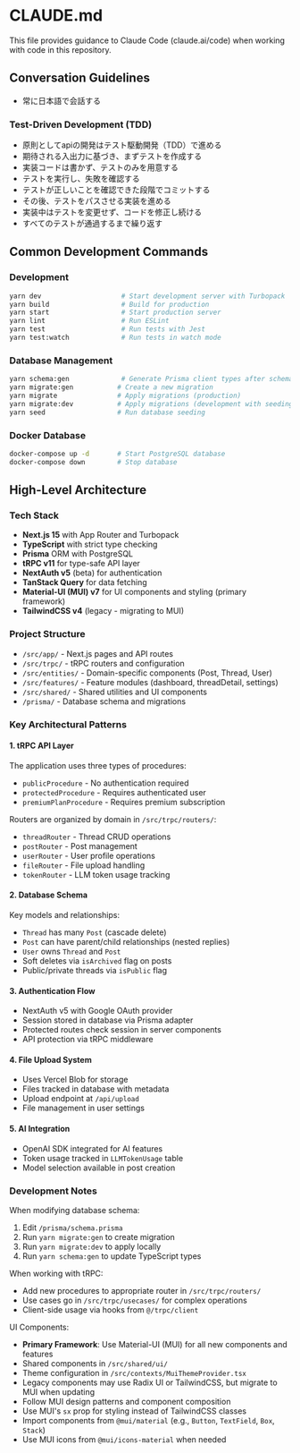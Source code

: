 # CLAUDE.md

This file provides guidance to Claude Code (claude.ai/code) when working with code in this repository.

## Conversation Guidelines

- 常に日本語で会話する

### Test-Driven Development (TDD)

- 原則としてapiの開発はテスト駆動開発（TDD）で進める
- 期待される入出力に基づき、まずテストを作成する
- 実装コードは書かず、テストのみを用意する
- テストを実行し、失敗を確認する
- テストが正しいことを確認できた段階でコミットする
- その後、テストをパスさせる実装を進める
- 実装中はテストを変更せず、コードを修正し続ける
- すべてのテストが通過するまで繰り返す

## Common Development Commands

### Development
```bash
yarn dev                    # Start development server with Turbopack
yarn build                  # Build for production
yarn start                  # Start production server
yarn lint                   # Run ESLint
yarn test                   # Run tests with Jest
yarn test:watch             # Run tests in watch mode
```

### Database Management
```bash
yarn schema:gen             # Generate Prisma client types after schema changes
yarn migrate:gen           # Create a new migration
yarn migrate               # Apply migrations (production)
yarn migrate:dev           # Apply migrations (development with seeding)
yarn seed                  # Run database seeding
```

### Docker Database
```bash
docker-compose up -d       # Start PostgreSQL database
docker-compose down        # Stop database
```

## High-Level Architecture

### Tech Stack
- **Next.js 15** with App Router and Turbopack
- **TypeScript** with strict type checking
- **Prisma** ORM with PostgreSQL
- **tRPC v11** for type-safe API layer
- **NextAuth v5** (beta) for authentication
- **TanStack Query** for data fetching
- **Material-UI (MUI) v7** for UI components and styling (primary framework)
- **TailwindCSS v4** (legacy - migrating to MUI)

### Project Structure
- `/src/app/` - Next.js pages and API routes
- `/src/trpc/` - tRPC routers and configuration
- `/src/entities/` - Domain-specific components (Post, Thread, User)
- `/src/features/` - Feature modules (dashboard, threadDetail, settings)
- `/src/shared/` - Shared utilities and UI components
- `/prisma/` - Database schema and migrations

### Key Architectural Patterns

#### 1. tRPC API Layer
The application uses three types of procedures:
- `publicProcedure` - No authentication required
- `protectedProcedure` - Requires authenticated user
- `premiumPlanProcedure` - Requires premium subscription

Routers are organized by domain in `/src/trpc/routers/`:
- `threadRouter` - Thread CRUD operations
- `postRouter` - Post management
- `userRouter` - User profile operations
- `fileRouter` - File upload handling
- `tokenRouter` - LLM token usage tracking

#### 2. Database Schema
Key models and relationships:
- `Thread` has many `Post` (cascade delete)
- `Post` can have parent/child relationships (nested replies)
- `User` owns `Thread` and `Post`
- Soft deletes via `isArchived` flag on posts
- Public/private threads via `isPublic` flag

#### 3. Authentication Flow
- NextAuth v5 with Google OAuth provider
- Session stored in database via Prisma adapter
- Protected routes check session in server components
- API protection via tRPC middleware

#### 4. File Upload System
- Uses Vercel Blob for storage
- Files tracked in database with metadata
- Upload endpoint at `/api/upload`
- File management in user settings

#### 5. AI Integration
- OpenAI SDK integrated for AI features
- Token usage tracked in `LLMTokenUsage` table
- Model selection available in post creation

### Development Notes

When modifying database schema:
1. Edit `/prisma/schema.prisma`
2. Run `yarn migrate:gen` to create migration
3. Run `yarn migrate:dev` to apply locally
4. Run `yarn schema:gen` to update TypeScript types

When working with tRPC:
- Add new procedures to appropriate router in `/src/trpc/routers/`
- Use cases go in `/src/trpc/usecases/` for complex operations
- Client-side usage via hooks from `@/trpc/client`

UI Components:
- **Primary Framework**: Use Material-UI (MUI) for all new components and features
- Shared components in `/src/shared/ui/`
- Theme configuration in `/src/contexts/MuiThemeProvider.tsx`
- Legacy components may use Radix UI or TailwindCSS, but migrate to MUI when updating
- Follow MUI design patterns and component composition
- Use MUI's `sx` prop for styling instead of TailwindCSS classes
- Import components from `@mui/material` (e.g., `Button`, `TextField`, `Box`, `Stack`)
- Use MUI icons from `@mui/icons-material` when needed
